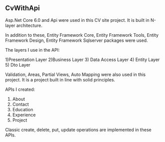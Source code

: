 ## CvWithApi

Asp.Net Core 6.0 and Api were used in this CV site project.
It is built in N-layer architecture.

In addition to these, Entity Framework Core, Entity Framework Tools, Entity Framework Design, Entity Framework Sqlserver packages were used.

The layers I use in the API:

1)Presentation Layer
2)Business Layer
3) Data Access Layer
4) Entity Layer
5) Dto Layer

Validation, Areas, Partial Views, Auto Mapping were also used in this project. It is a project built in line with solid principles.

APIs I created:

1) About 
2) Contact
3) Education
4) Experience
5) Project

Classic create, delete, put, update operations are implemented in these APIs.

